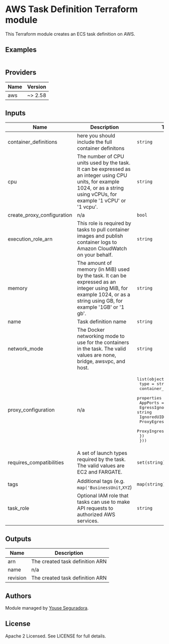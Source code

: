 # AWS Task Definition Terraform module

This Terraform module creates an ECS task definition on AWS.

## Examples

```hcl
```

<!-- BEGINNING OF PRE-COMMIT-TERRAFORM DOCS HOOK -->
## Providers

| Name | Version |
|------|---------|
| aws | ~> 2.58 |

## Inputs

| Name | Description | Type | Default | Required |
|------|-------------|------|---------|:-----:|
| container\_definitions | here you should include the full container definitons | `string` | `"[]"` | no |
| cpu | The number of CPU units used by the task. It can be expressed as an integer using CPU units, for example 1024, or as a string using vCPUs, for example '1 vCPU' or '1 vcpu'. | `string` | n/a | yes |
| create\_proxy\_configuration | n/a | `bool` | `false` | no |
| execution\_role\_arn | This role is required by tasks to pull container images and publish container logs to Amazon CloudWatch on your behalf. | `string` | n/a | yes |
| memory | The amount of memory (in MiB) used by the task. It can be expressed as an integer using MiB, for example 1024, or as a string using GB, for example '1GB' or '1 gb'. | `string` | n/a | yes |
| name | Task definition name | `string` | n/a | yes |
| network\_mode | The Docker networking mode to use for the containers in the task. The valid values are none, bridge, awsvpc, and host. | `string` | n/a | yes |
| proxy\_configuration | n/a | <pre>list(object({<br>    type           = string<br>    container_name = string<br>    properties = object({<br>      AppPorts         = string<br>      EgressIgnoredIPs = string<br>      IgnoredUID       = string<br>      ProxyEgressPort  = number<br>      ProxyIngressPort = number<br>    })<br>  }))</pre> | `[]` | no |
| requires\_compatibilities | A set of launch types required by the task. The valid values are EC2 and FARGATE. | `set(string)` | <pre>[<br>  "EC2",<br>  "FARGATE"<br>]</pre> | no |
| tags | Additional tags (e.g. `map('BusinessUnit`,`XYZ`) | `map(string)` | `{}` | no |
| task\_role | Optional IAM role that tasks can use to make API requests to authorized AWS services. | `string` | n/a | yes |

## Outputs

| Name | Description |
|------|-------------|
| arn | The created task definition ARN |
| name | n/a |
| revision | The created task definition ARN |

<!-- END OF PRE-COMMIT-TERRAFORM DOCS HOOK -->

## Authors

Module managed by [Youse Seguradora](https://github.com/youse-seguradora).

## License

Apache 2 Licensed. See LICENSE for full details.